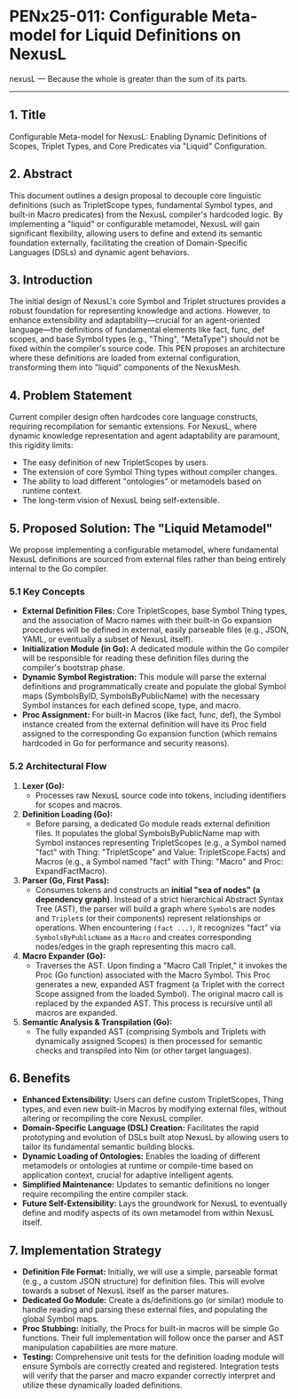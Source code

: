# **PENx25-011: Configurable Meta-model for Liquid Definitions on NexusL**

nexusL — Because the whole is greater than the sum of its parts.

---

## **1. Title**

Configurable Meta-model for NexusL: Enabling Dynamic Definitions of Scopes, Triplet Types, and Core Predicates via "Liquid" Configuration.

## **2. Abstract**

This document outlines a design proposal to decouple core linguistic definitions (such as TripletScope types, fundamental Symbol types, and built-in Macro predicates) from the NexusL compiler's hardcoded logic. By implementing a "liquid" or configurable metamodel, NexusL will gain significant flexibility, allowing users to define and extend its semantic foundation externally, facilitating the creation of Domain-Specific Languages (DSLs) and dynamic agent behaviors.

## **3. Introduction**

The initial design of NexusL's core Symbol and Triplet structures provides a robust foundation for representing knowledge and actions. However, to enhance extensibility and adaptability—crucial for an agent-oriented language—the definitions of fundamental elements like fact, func, def scopes, and base Symbol types (e.g., "Thing", "MetaType") should not be fixed within the compiler's source code. This PEN proposes an architecture where these definitions are loaded from external configuration, transforming them into "liquid" components of the NexusMesh.

## **4. Problem Statement**

Current compiler design often hardcodes core language constructs, requiring recompilation for semantic extensions. For NexusL, where dynamic knowledge representation and agent adaptability are paramount, this rigidity limits:

* The easy definition of new TripletScopes by users.  
* The extension of core Symbol Thing types without compiler changes.  
* The ability to load different "ontologies" or metamodels based on runtime context.  
* The long-term vision of NexusL being self-extensible.

## **5. Proposed Solution: The "Liquid Metamodel"**

We propose implementing a configurable metamodel, where fundamental NexusL definitions are sourced from external files rather than being entirely internal to the Go compiler.

### **5.1 Key Concepts**

* **External Definition Files:** Core TripletScopes, base Symbol Thing types, and the association of Macro names with their built-in Go expansion procedures will be defined in external, easily parseable files (e.g., JSON, YAML, or eventually a subset of NexusL itself).  
* **Initialization Module (in Go):** A dedicated module within the Go compiler will be responsible for reading these definition files during the compiler's bootstrap phase.  
* **Dynamic Symbol Registration:** This module will parse the external definitions and programmatically create and populate the global Symbol maps (SymbolsByID, SymbolsByPublicName) with the necessary Symbol instances for each defined scope, type, and macro.  
* **Proc Assignment:** For built-in Macros (like fact, func, def), the Symbol instance created from the external definition will have its Proc field assigned to the corresponding Go expansion function (which remains hardcoded in Go for performance and security reasons).

### **5.2 Architectural Flow**

1. **Lexer (Go):**   
   * Processes raw NexusL source code into tokens, including identifiers for scopes and macros.  
2. **Definition Loading (Go):**   
   * Before parsing, a dedicated Go module reads external definition files. It populates the global SymbolsByPublicName map with Symbol instances representing TripletScopes (e.g., a Symbol named "fact" with Thing: "TripletScope" and Value: TripletScope.Facts) and Macros (e.g., a Symbol named "fact" with Thing: "Macro" and Proc: ExpandFactMacro).  
3. **Parser (Go, First Pass):**   
   * Consumes tokens and constructs an **initial "sea of nodes" (a dependency graph)**. Instead of a strict hierarchical Abstract Syntax Tree (AST), the parser will build a graph where `Symbol`s are nodes and `Triplet`s (or their components) represent relationships or operations. When encountering `(fact ...)`, it recognizes "fact" via `SymbolsByPublicName` as a `Macro` and creates corresponding nodes/edges in the graph representing this macro call.  
4. **Macro Expander (Go):**   
   * Traverses the AST. Upon finding a "Macro Call Triplet," it invokes the Proc (Go function) associated with the Macro Symbol. This Proc generates a new, expanded AST fragment (a Triplet with the correct Scope assigned from the loaded Symbol). The original macro call is replaced by the expanded AST. This process is recursive until all macros are expanded.  
5. **Semantic Analysis & Transpilation (Go):**   
   * The fully expanded AST (comprising Symbols and Triplets with dynamically assigned Scopes) is then processed for semantic checks and transpiled into Nim (or other target languages).

## **6. Benefits**

* **Enhanced Extensibility:** Users can define custom TripletScopes, Thing types, and even new built-in Macros by modifying external files, without altering or recompiling the core NexusL compiler.  
* **Domain-Specific Language (DSL) Creation:** Facilitates the rapid prototyping and evolution of DSLs built atop NexusL by allowing users to tailor its fundamental semantic building blocks.  
* **Dynamic Loading of Ontologies:** Enables the loading of different metamodels or ontologies at runtime or compile-time based on application context, crucial for adaptive intelligent agents.  
* **Simplified Maintenance:** Updates to semantic definitions no longer require recompiling the entire compiler stack.  
* **Future Self-Extensibility:** Lays the groundwork for NexusL to eventually define and modify aspects of its own metamodel from within NexusL itself.

## **7. Implementation Strategy**

* **Definition File Format:** Initially, we will use a simple, parseable format (e.g., a custom JSON structure) for definition files. This will evolve towards a subset of NexusL itself as the parser matures.  
* **Dedicated Go Module:** Create a ds/definitions.go (or similar) module to handle reading and parsing these external files, and populating the global Symbol maps.  
* **Proc Stubbing:** Initially, the Procs for built-in macros will be simple Go functions. Their full implementation will follow once the parser and AST manipulation capabilities are more mature.  
* **Testing:** Comprehensive unit tests for the definition loading module will ensure Symbols are correctly created and registered. Integration tests will verify that the parser and macro expander correctly interpret and utilize these dynamically loaded definitions.
